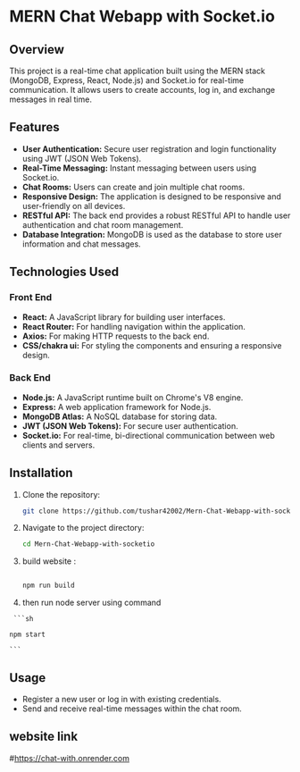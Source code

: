 # MERN Chat Webapp with Socket.io

## Overview

This project is a real-time chat application built using the MERN stack (MongoDB, Express, React, Node.js) and Socket.io for real-time communication. It allows users to create accounts, log in, and exchange messages in real time.

## Features

- **User Authentication:** Secure user registration and login functionality using JWT (JSON Web Tokens).
- **Real-Time Messaging:** Instant messaging between users using Socket.io.
- **Chat Rooms:** Users can create and join multiple chat rooms.
- **Responsive Design:** The application is designed to be responsive and user-friendly on all devices.
- **RESTful API:** The back end provides a robust RESTful API to handle user authentication and chat room management.
- **Database Integration:** MongoDB is used as the database to store user information and chat messages.

## Technologies Used

### Front End
- **React:** A JavaScript library for building user interfaces.
- **React Router:** For handling navigation within the application.
- **Axios:** For making HTTP requests to the back end.
- **CSS/chakra ui:** For styling the components and ensuring a responsive design.

### Back End
- **Node.js:** A JavaScript runtime built on Chrome's V8 engine.
- **Express:** A web application framework for Node.js.
- **MongoDB Atlas:** A NoSQL database for storing data.
- **JWT (JSON Web Tokens):** For secure user authentication.
- **Socket.io:** For real-time, bi-directional communication between web clients and servers.

## Installation

1. Clone the repository:
    ```sh
    git clone https://github.com/tushar42002/Mern-Chat-Webapp-with-socketio.git
    ```
2. Navigate to the project directory:
    ```sh
    cd Mern-Chat-Webapp-with-socketio
    ```



7.  build website :
    ```sh
    
    npm run build
    
    ```
8.    then run node server using command

     ```sh
    
    npm start
    
    ```

## Usage

- Register a new user or log in with existing credentials.
- Send and receive real-time messages within the chat room.



## website link 
#<a href="https://chat-with.onrender.com">https://chat-with.onrender.com</a>
